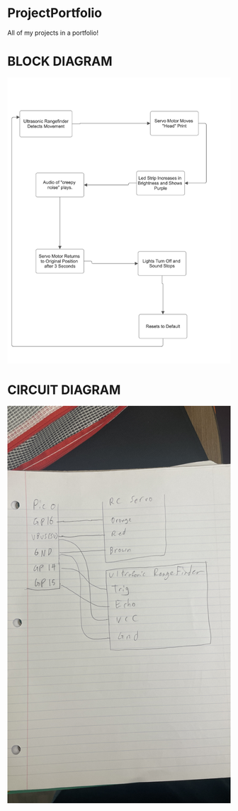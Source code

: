 # ProjectPortfolio
All of my projects in a portfolio!


<h1> BLOCK DIAGRAM </h1>
<img src="BlockDiagram.png" alt="blockDiagram" width="600"/>

<h1> CIRCUIT DIAGRAM </h1>
<img src="CircuitDiagram.jpg" alt="blockDiagram" width="600"/>
